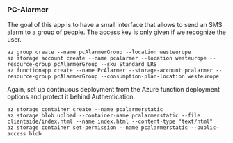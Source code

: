 ### PC-Alarmer
The goal of this app is to have a small interface that allows to send an SMS alarm to a group of people. The access key is only given if we recognize the user.

	az group create --name pcAlarmerGroup --location westeurope
	az storage account create --name pcalarmer --location westeurope --resource-group pcAlarmerGroup --sku Standard_LRS
	az functionapp create --name PcAlarmer --storage-account pcalarmer --resource-group pcAlarmerGroup --consumption-plan-location westeurope


Again, set up continuous deployment from the Azure function deployment options and protect it behind Authentication.

	az storage container create --name pcalarmerstatic
	az storage blob upload --container-name pcalarmerstatic --file clientside/index.html --name index.html --content-type "text/html"
	az storage container set-permission --name pcalarmerstatic --public-access blob


